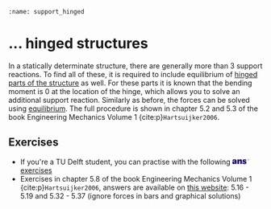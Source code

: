 ```{index} Support reactions hinged structures
:name: support_hinged
```
# ... hinged structures

In a statically determinate structure, there are generally more than 3 support reactions. To find all of these, it is required to include equilibrium of [hinged parts of the structure](free_body_diagram_hinged) as well. For these parts it is known that the bending moment is $0$ at the location of the hinge, which allows you to solve an additional support reaction. Similarly as before, the forces can be solved using [equilibrium](equilibrium_body). The full procedure is shown in chapter 5.2 and 5.3 of the book Engineering Mechanics Volume 1 {cite:p}`Hartsuijker2006`.

## Exercises
- If you're a TU Delft student, you can practise with the following [<img height="12px" src="../../images/ANS.svg" alt="ANS"> exercises](https://ans.app/digital_test/assignments/1090055/results/new)
- Exercises in chapter 5.8 of the book Engineering Mechanics Volume 1 {cite:p}`Hartsuijker2006`, answers are available on [this website](https://icozct.tudelft.nl/TUD_CT/bookanswers/vol1/Chapter5/): 5.16 - 5.19 and 5.32 - 5.37 (ignore forces in bars and graphical solutions)